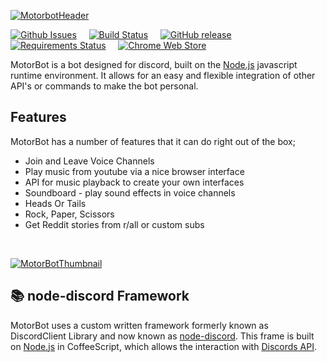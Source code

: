 [![MotorbotHeader](https://github.com/motorlatitude/MotorBot/blob/develop/.github/motorbotHeader.png?raw=true)]()


[![Github Issues](https://img.shields.io/github/issues/motorlatitude/motorbot.svg?style=flat-square)]() &nbsp; &nbsp;
[![Build Status](https://img.shields.io/travis/motorlatitude/MotorBot.svg?branch=master&style=flat-square)](https://travis-ci.org/motorlatitude/MotorBot) &nbsp; &nbsp;
[![GitHub release](https://img.shields.io/github/release/motorlatitude/motorbot.svg?style=flat-square)]() &nbsp; &nbsp;
[![Requirements Status](https://img.shields.io/requires/github/motorlatitude/MotorBot.svg?branch=develop^style=flat-square)](https://requires.io/github/motorlatitude/MotorBot/requirements/?branch=develop) &nbsp; &nbsp;
[![Chrome Web Store](https://img.shields.io/chrome-web-store/v/pgkdpldhnmmhpdfmmkgpnpofaaagomab.svg?style=flat-square)]()


MotorBot is a bot designed for discord, built on the [Node.js](https://nodejs.org/) javascript runtime environment. It allows
for an easy and flexible integration of other API's or commands to make the bot personal.

## Features
MotorBot has a number of features that it can do right out of the box;
 - Join and Leave Voice Channels
 - Play music from youtube via a nice  browser interface
 - API for music playback to create your own interfaces
 - Soundboard - play sound effects in voice channels
 - Heads Or Tails
 - Rock, Paper, Scissors
 - Get Reddit stories from r/all or custom subs
 
&nbsp;

[![MotorBotThumbnail](https://github.com/motorlatitude/MotorBot/blob/develop/.github/Thumbnail.jpg?raw=true)]()

## 📚 node-discord Framework
MotorBot uses a custom written framework formerly known as DiscordClient Library and now known as [node-discord](https://github.com/motorlatitude/node-discord). This 
frame is built on [Node.js](https://nodejs.org/) in CoffeeScript, which allows the interaction with [Discords API](https://discordapp.com/developers/docs/).

